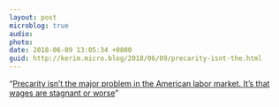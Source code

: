 ```yaml
---
layout: post
microblog: true
audio: 
photo: 
date: 2018-06-09 13:05:34 +0800
guid: http://kerim.micro.blog/2018/06/09/precarity-isnt-the.html
---
```

“[Precarity isn’t the major problem in the American labor market. It’s that wages are stagnant or worse](https://lbo-news.com/2018/06/07/no-its-not-a-gig-economy/)”
